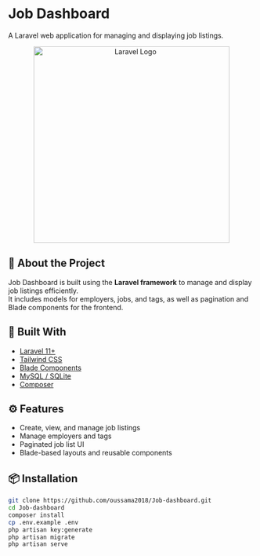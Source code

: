 # Job Dashboard

A Laravel web application for managing and displaying job listings.

<p align="center">
    <a href="https://laravel.com" target="_blank">
        <img src="https://raw.githubusercontent.com/laravel/art/master/logo-lockup/5%20SVG/2%20CMYK/1%20Full%20Color/laravel-logolockup-cmyk-red.svg" width="400" alt="Laravel Logo">
    </a>
</p>

## 🚀 About the Project

Job Dashboard is built using the **Laravel framework** to manage and display job listings efficiently.  
It includes models for employers, jobs, and tags, as well as pagination and Blade components for the frontend.

## 🧱 Built With

- [Laravel 11+](https://laravel.com)
- [Tailwind CSS](https://tailwindcss.com)
- [Blade Components](https://laravel.com/docs/blade)
- [MySQL / SQLite](https://www.mysql.com/)
- [Composer](https://getcomposer.org/)

## ⚙️ Features

- Create, view, and manage job listings  
- Manage employers and tags  
- Paginated job list UI  
- Blade-based layouts and reusable components  

## 📦 Installation

```bash
git clone https://github.com/oussama2018/Job-dashboard.git
cd Job-dashboard
composer install
cp .env.example .env
php artisan key:generate
php artisan migrate
php artisan serve
